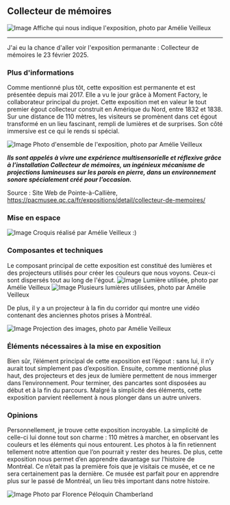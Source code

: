## Collecteur de mémoires ##

![Image](media/affiche_exposition_taille.png)
Affiche qui nous indique l'exposition, photo par Amélie Veilleux

------------
 
J'ai eu la chance d'aller voir l'exposition permanante : Collecteur de mémoires le 23 février 2025. 

### Plus d'informations ###
Comme mentionné plus tôt, cette exposition est permanente et est présentée depuis mai 2017. Elle a vu le jour grâce à Moment Factory, le collaborateur principal du projet.
Cette exposition met en valeur le tout premier égout collecteur construit en Amérique du Nord, entre 1832 et 1838. Sur une distance de 110 mètres, les visiteurs se promènent dans cet égout transformé en un lieu fascinant, rempli de lumières et de surprises. Son côté immersive est ce qui le rends si spécial.

![Image](media/couloir_exposition.jpg)
Photo d'ensemble de l'exposition, photo par Amélie Veilleux

***Ils sont appelés à vivre une expérience multisensorielle et réflexive grâce à l’installation Collecteur de mémoires, un ingénieux mécanisme de projections lumineuses sur les parois en pierre, dans un environnement sonore spécialement créé pour l’occasion.***

Source : Site Web de Pointe-à-Callière, https://pacmusee.qc.ca/fr/expositions/detail/collecteur-de-memoires/

### Mise en espace ###
![Image](media/croquis_mise_en_page.png)
Croquis réalisé par Amélie Veilleux :)

### Composantes et techniques ###
Le composant principal de cette exposition est constitué des lumières et des projecteurs utilisés pour créer les couleurs que nous voyons. Ceux-ci sont dispersés tout au long de l'égout.
![Image](media/lumieres_01.jpg)
Lumière utilisée, photo par Amélie Veilleux
![Image](media/lumieres_02.jpg)
Plusieurs lumières utilisées, photo par Amélie Veilleux

De plus, il y a un projecteur à la fin du corridor qui montre une vidéo contenant des anciennes photos prises à Montréal. 

![Image](media/ecran_chute.jpg)
Projection des images, photo par Amélie Veilleux

### Éléments nécessaires à la mise en exposition ###
Bien sûr, l’élément principal de cette exposition est l’égout : sans lui, il n’y aurait tout simplement pas d’exposition. Ensuite, comme mentionné plus haut, des projecteurs et des jeux de lumière permettent de nous immerger dans l’environnement. Pour terminer, des pancartes sont disposées au début et à la fin du parcours.
Malgré la simplicité des éléments, cette exposition parvient réellement à nous plonger dans un autre univers.

### Opinions ###
Personnellement, je trouve cette exposition incroyable. La simplicité de celle-ci lui donne tout son charme : 110 mètres à marcher, en observant les couleurs et les éléments qui nous entourent. Les photos à la fin retiennent tellement notre attention que l’on pourrait y rester des heures. De plus, cette exposition nous permet d’en apprendre davantage sur l’histoire de Montréal. Ce n’était pas la première fois que je visitais ce musée, et ce ne sera certainement pas la dernière. Ce musée est parfait pour en apprendre plus sur le passé de Montréal, un lieu très important dans notre histoire.

![Image](media/photo_de_moi.jpg)
Photo par Florence Péloquin Chamberland
